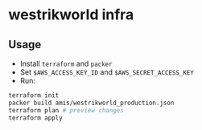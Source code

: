 # westrikworld infra

## Usage

- Install `terraform` and `packer`
- Set `$AWS_ACCESS_KEY_ID`  and `$AWS_SECRET_ACCESS_KEY`
- Run:

```sh
terraform init
packer build amis/westrikworld_production.json
terraform plan # preview changes
terraform apply
```
